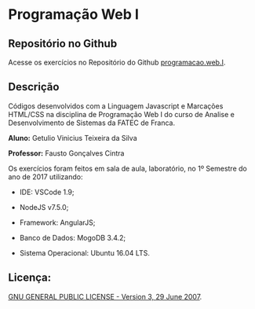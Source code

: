 # Programação Web I

## Repositório no Github

Acesse os exercícios no Repositório do Github [programacao.web.I](https://github.com/getuliovinicius/programacao.web.I).

## Descrição

Códigos desenvolvidos com a Linguagem Javascript e Marcações HTML/CSS na disciplina de Programação Web I do curso de Analise e Desenvolvimento de Sistemas da FATEC de Franca.

**Aluno:** Getulio Vinicius Teixeira da Silva

**Professor:** Fausto Gonçalves Cintra

Os exercícios foram feitos em sala de aula, laboratório, no 1º Semestre do ano de 2017 utilizando:

+ IDE: VSCode 1.9;

+ NodeJS v7.5.0;

+ Framework: AngularJS;

+ Banco de Dados: MogoDB 3.4.2;

+ Sistema Operacional: Ubuntu 16.04 LTS.

## Licença:

[GNU GENERAL PUBLIC LICENSE - Version 3, 29 June 2007](https://github.com/getuliovinicius/classe-usuarios-php/blob/master/LICENSE).
